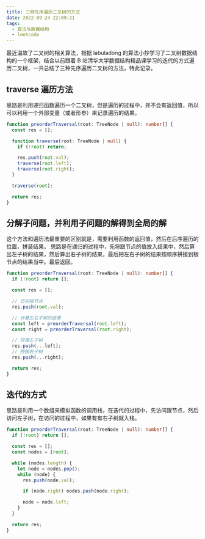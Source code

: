 ```yaml
---
title: 三种先序遍历二叉树的方法
date: 2022-09-24 22:09:21
tags:
  - 算法与数据结构
  - leetcode
---
```


最近温故了二叉树的相关算法，根据 labuladong 的算法小抄学习了二叉树数据结构的一个框架，结合以前跟着 B 站清华大学数据结构精品课学习的迭代的方式遍历二叉树，一共总结了三种先序遍历二叉树的方法，特此记录。

## traverse 遍历方法

思路是利用递归函数遍历一个二叉树，但是遍历的过程中，并不会有返回值，所以可以利用一个外部变量（或者形参）来记录遍历的结果。

```typescript
function preorderTraversal(root: TreeNode | null): number[] {
  const res = [];

  function traverse(root: TreeNode | null) {
    if (!root) return;

    res.push(root.val);
    traverse(root.left);
    traverse(root.right);
  }

  traverse(root);

  return res;
}
```

## 分解子问题，并利用子问题的解得到全局的解

这个方法和遍历法最重要的区别就是，需要利用函数的返回值，然后在后序遍历的位置，拼装结果。
思路是在递归的过程中，先将跟节点的值放入结果中，然后算出左子树的结果，然后算出右子树的结果，最后把左右子树的结果按顺序拼接到根节点的结果当中。最后返回。

```typescript
function preorderTraversal(root: TreeNode | null): number[] {
  if (!root) return [];

  const res = [];

  // 访问根节点
  res.push(root.val);

  // 计算左右子树的结果
  const left = preorderTraversal(root.left);
  const right = preorderTraversal(root.right);

  // 拼接左子树
  res.push(...left);
  // 拼接右子树
  res.push(...right);

  return res;
}
```

## 迭代的方式

思路是利用一个数组来模拟函数的调用栈，在迭代的过程中，先访问跟节点，然后访问左子树，在访问的过程中，如果有有右子树就入栈。

```typescript
function preorderTraversal(root: TreeNode | null): number[] {
  if (!root) return [];

  const res = [];
  const nodes = [root];

  while (nodes.length) {
    let node = nodes.pop();
    while (node) {
      res.push(node.val);

      if (node.right) nodes.push(node.right);

      node = node.left;
    }
  }

  return res;
}
```

